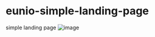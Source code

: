 # eunio-simple-landing-page
simple landing page 
![image](https://user-images.githubusercontent.com/27896944/172821281-1a9b794c-78e4-4f13-80d7-87d9d3cd4874.png)
